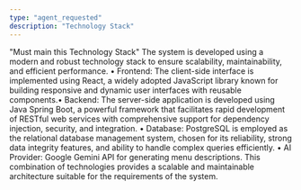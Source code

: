 ```yaml
---
type: "agent_requested"
description: "Technology Stack"
---
```

"Must main this Technology Stack"
The system is developed using a modern and robust technology stack to ensure
scalability, maintainability, and efficient performance.
• Frontend: The client-side interface is implemented using React, a widely
adopted JavaScript library known for building responsive and dynamic user
interfaces with reusable components.• Backend: The server-side application is developed using Java Spring Boot, a
powerful framework that facilitates rapid development of RESTful web services
with comprehensive support for dependency injection, security, and integration.
• Database: PostgreSQL is employed as the relational database management
system, chosen for its reliability, strong data integrity features, and ability to
handle complex queries efficiently.
• AI Provider: Google Gemini API for generating menu descriptions.
This combination of technologies provides a scalable and maintainable architecture
suitable for the requirements of the system.